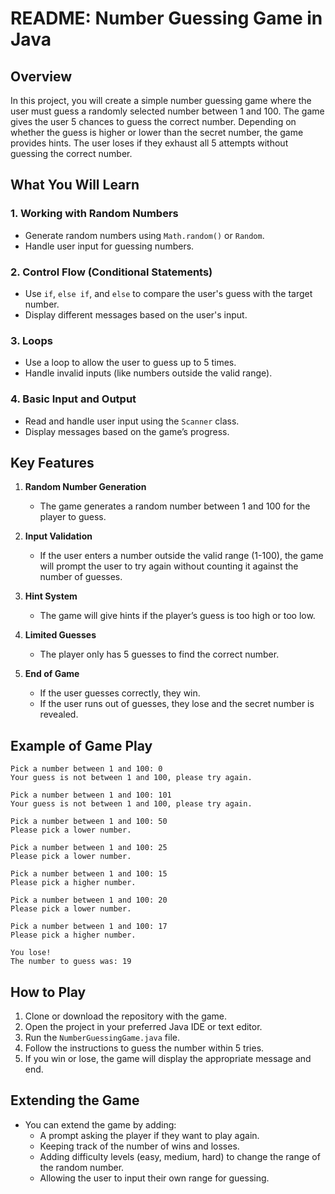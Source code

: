 # README: Number Guessing Game in Java

## Overview
In this project, you will create a simple number guessing game where the user must guess a randomly selected number between 1 and 100. The game gives the user 5 chances to guess the correct number. Depending on whether the guess is higher or lower than the secret number, the game provides hints. The user loses if they exhaust all 5 attempts without guessing the correct number.

## What You Will Learn
### 1. **Working with Random Numbers**
   - Generate random numbers using `Math.random()` or `Random`.
   - Handle user input for guessing numbers.

### 2. **Control Flow (Conditional Statements)**
   - Use `if`, `else if`, and `else` to compare the user's guess with the target number.
   - Display different messages based on the user's input.

### 3. **Loops**
   - Use a loop to allow the user to guess up to 5 times.
   - Handle invalid inputs (like numbers outside the valid range).

### 4. **Basic Input and Output**
   - Read and handle user input using the `Scanner` class.
   - Display messages based on the game’s progress.

## Key Features
1. **Random Number Generation**
   - The game generates a random number between 1 and 100 for the player to guess.

2. **Input Validation**
   - If the user enters a number outside the valid range (1-100), the game will prompt the user to try again without counting it against the number of guesses.

3. **Hint System**
   - The game will give hints if the player’s guess is too high or too low.

4. **Limited Guesses**
   - The player only has 5 guesses to find the correct number.

5. **End of Game**
   - If the user guesses correctly, they win.
   - If the user runs out of guesses, they lose and the secret number is revealed.

## Example of Game Play

```
Pick a number between 1 and 100: 0
Your guess is not between 1 and 100, please try again.

Pick a number between 1 and 100: 101
Your guess is not between 1 and 100, please try again.

Pick a number between 1 and 100: 50
Please pick a lower number.

Pick a number between 1 and 100: 25
Please pick a lower number.

Pick a number between 1 and 100: 15
Please pick a higher number.

Pick a number between 1 and 100: 20
Please pick a lower number.

Pick a number between 1 and 100: 17
Please pick a higher number.

You lose!
The number to guess was: 19
```

## How to Play
1. Clone or download the repository with the game.
2. Open the project in your preferred Java IDE or text editor.
3. Run the `NumberGuessingGame.java` file.
4. Follow the instructions to guess the number within 5 tries.
5. If you win or lose, the game will display the appropriate message and end.

## Extending the Game
- You can extend the game by adding:
  - A prompt asking the player if they want to play again.
  - Keeping track of the number of wins and losses.
  - Adding difficulty levels (easy, medium, hard) to change the range of the random number.
  - Allowing the user to input their own range for guessing.


